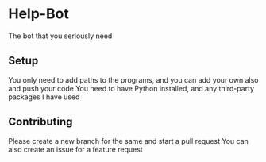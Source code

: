 # Help-Bot
The bot that you seriously need

## Setup 
You only need to add paths to the programs, and you can add your own also and push your code
You need to have Python installed, and any third-party packages I have used

## Contributing
Please create a new branch for the same and start a pull request
You can also create an issue for a feature request

